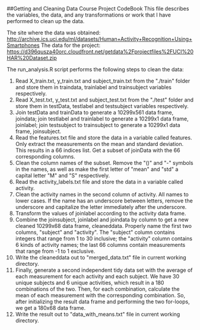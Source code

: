 ##Getting and Cleaning Data Course Project CodeBook
This file describes the variables, the data, and any transformations or work that I have performed to clean up the data.

The site where the data was obtained:
http://archive.ics.uci.edu/ml/datasets/Human+Activity+Recognition+Using+Smartphones
The data for the project:
https://d396qusza40orc.cloudfront.net/getdata%2Fprojectfiles%2FUCI%20HAR%20Dataset.zip

The run_analysis.R script performs the following steps to clean the data:

1. Read X_train.txt, y_train.txt and subject_train.txt from the "./train" folder and store them in traindata, trainlabel and trainsubject variables respectively.
2. Read X_test.txt, y_test.txt and subject_test.txt from the "./test" folder and store them in testData, testlabel and testsubject variables respectively.
3. Join testData and trainData to generate a 10299x561 data frame, joindata; join testlabel and trainlabel to generate a 10299x1 data frame, joinlabel; join testsubject to trainsubject to generate a 10299x1 data frame, joinsubject.
4. Read the features.txt file and store the data in a variable called features. Only extract the measurements on the mean and standard deviation. This results in a 66 indices list. Get a subset of joinData with the 66 corresponding columns.
5. Clean the column names of the subset. Remove the "()" and "-" symbols in the names, as well as make the first letter of "mean" and "std" a capital letter "M" and "S" respectively.
6. Read the activity_labels.txt file and store the data in a variable called activity.
7. Clean the activity names in the second column of activity. All names to lower cases. If the name has an underscore between letters, remove the underscore and capitalize the letter immediately after the underscore.
8. Transform the values of joinlabel according to the activity data frame.
9. Combine the joinsubject, joinlabel and joindata by column to get a new cleaned 10299x68 data frame, cleaneddata. Properly name the first two columns, "subject" and "activity". The "subject" column contains integers that range from 1 to 30 inclusive; the "activity" column contains 6 kinds of activity names; the last 66 columns contain measurements that range from -1 to 1 exclusive.
10. Write the cleaneddata out to "merged_data.txt" file in current working directory.
11. Finally, generate a second independent tidy data set with the average of each measurement for each activity and each subject. We have 30 unique subjects and 6 unique activities, which result in a 180 combinations of the two. Then, for each combination, calculate the mean of each measurement with the corresponding combination. So, after initializing the result data frame and performing the two for-loops, we get a 180x68 data frame.
12. Write the result out to "data_with_means.txt" file in current working directory.
